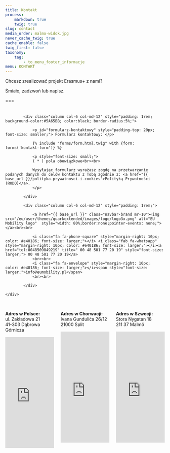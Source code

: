 ```yaml
---
title: Kontakt
process:
    markdown: true
    twig: true
slug: contact
media_order: malmo-widok.jpg
never_cache_twig: true
cache_enable: false
twig_first: false
taxonomy:
    tag:
        - to_menu_footer_informacje
menu: KONTAKT
---
```


Chcesz zrealizować projekt Erasmus+ z nami?

Śmiało, zadzwoń lub napisz.

===

<br> 

<div class="container" style="padding-top: 0px; margin-top: -10px;">
    <div class="columns"> 

            <div class="column col-6 col-md-12" style="padding: 1rem; background-color:#5A65BB; color:black; border-radius:5%;">
            
                <p id="formularz-kontaktowy" style="padding-top: 20px; font-size: smaller;"> Formularz kontaktowy: </p>

                {% include "forms/form.html.twig" with {form: forms('kontakt-form')} %}

                <p style="font-size: small;">
                ( * ) pola obowiązkowe<br><br>

                Wysyłając formularz wyrażasz zogdę na przetwarzanie podanych danych do celów kontaktu z Tobą zgodnie z: <a href="{{ base_url }}/polityka-prywatnosci-i-cookies">Polityką Prywatności (RODO)</a>.
                </p>
                
            </div>

            <div class="column col-6 col-md-12" style="padding: 1rem;">             
                
                <a href="{{ base_url }}" class="navbar-brand mr-10"><img src="/eu/user/themes/quarkextended/images/logo/logo3x.png" alt="EU Mobility logo"  style="width: 80%;border:none;pointer-events: none;"></a><br><br>       
                
                <i class="fa fa-phone-square" style="margin-right: 10px; color: #e40186; font-size: larger;"></i> <i class="fab fa-whatsapp" style="margin-right: 10px; color: #e40186; font-size: larger;"></i><a href="tel:0048509849219" title=" 00 48 501 77 20 19" style="font-size: larger;"> 00 48 501 77 20 19</a> 
                <br><br>     
                <i class="fa fa-envelope" style="margin-right: 10px; color: #e40186; font-size: larger;"></i><span style="font-size: larger;">info@eumobility.pl</span> 
                <br><br> 

            </div>
            
    </div>
</div>

<div class="columns">
    <div class="column col-4 col-md-6 col-sm-12 mt-2 text-center"><br>
        <p><strong>Adres w Polsce:</strong><br> ul. Zakładowa 21<br> 41-303 Dąbrowa Górnicza</p>
        <iframe src="https://www.google.com/maps/embed?pb=!1m18!1m12!1m3!1d2545.3201721131586!2d19.209334815402073!3d50.36058410171767!2m3!1f0!2f0!3f0!3m2!1i1024!2i768!4f13.1!3m3!1m2!1s0x4716d9b96134084f%3A0x3948510f5b1af4e1!2sZak%C5%82adowa%2021%2C%2041-303%20D%C4%85browa%20G%C3%B3rnicza!5e0!3m2!1spl!2spl!4v1666192455962!5m2!1spl!2spl" width="100%" height="350" style="border:0;" allowfullscreen="true" loading="lazy" referrerpolicy="no-referrer-when-downgrade" aria-hidden="false" tabindex="0"></iframe>                
    </div>
    <div class="column col-4 col-md-6 col-sm-12 mt-2 text-center"><br>                       
        <p><strong>Adres w Chorwacji:</strong><br> Ivana Gundulića 26/12<br> 21000 Split</p>
        <iframe src="https://www.google.com/maps/embed?pb=!1m18!1m12!1m3!1d2893.469337396492!2d16.43767931516085!3d43.51340466947763!2m3!1f0!2f0!3f0!3m2!1i1024!2i768!4f13.1!3m3!1m2!1s0x13355dfd6603bfcf%3A0x783f4038ca7ec008!2sUl.%20Ivana%20Gunduli%C4%87a%2026%2C%2021000%2C%20Split%2C%20Chorwacja!5e0!3m2!1spl!2spl!4v1667635721989!5m2!1spl!2spl" width="100%" height="350" style="border:0;" allowfullscreen="" loading="lazy" referrerpolicy="no-referrer-when-downgrade" aria-hidden="false" tabindex="0"></iframe>
    </div>
    <div class="column col-4 col-md-6 col-sm-12 mt-2 text-center"><br>
        <p><strong>Adres w Szwecji:</strong><br> Stora Nygatan 18<br> 211 37 Malmö</p>
        <iframe src="https://www.google.com/maps/embed?pb=!1m18!1m12!1m3!1d2253.880993278334!2d13.005925215606714!3d55.604084810919964!2m3!1f0!2f0!3f0!3m2!1i1024!2i768!4f13.1!3m3!1m2!1s0x4653a3e2dcc894f3%3A0x94c8bb10387c6353!2sStora%20Nygatan%2018%2C%20211%2037%20Malm%C3%B6%2C%20Szwecja!5e0!3m2!1spl!2spl!4v1667635663581!5m2!1spl!2spl" width="100%" height="350" style="border:0;" allowfullscreen="" loading="lazy" referrerpolicy="no-referrer-when-downgrade" aria-hidden="false" tabindex="0"></iframe>
    </div>
</div>